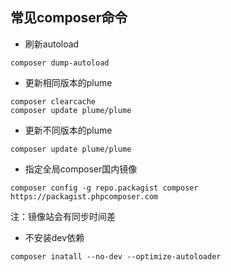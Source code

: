
## 常见composer命令

- 刷新autoload
```
composer dump-autoload
```
- 更新相同版本的plume
```
composer clearcache
composer update plume/plume
```
- 更新不同版本的plume
```
composer update plume/plume
```
- 指定全局composer国内镜像
```
composer config -g repo.packagist composer https://packagist.phpcomposer.com
```
注：镜像站会有同步时间差
- 不安装dev依赖
```
composer inatall --no-dev --optimize-autoloader
```